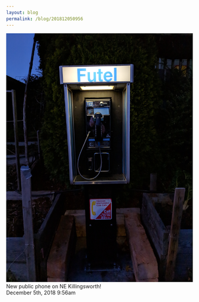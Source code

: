 ```yaml
---
layout: blog
permalink: /blog/201812050956
---
```


<img src="/blog/images/180832459929.jpg"/>
<div class="caption">New public phone on NE Killingsworth!

 </div>

<div id="footer">
<span id="timestamp"> December 5th, 2018 9:56am </span>
</div>
